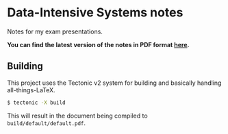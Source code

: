 # Data-Intensive Systems notes
Notes for my exam presentations.

**You can find the latest version of the notes in PDF format [here](https://github.com/chhoumann/DIS_notes_7sem/releases/latest/download/default.pdf).**

## Building
This project uses the Tectonic v2 system for building and basically handling all-things-LaTeX.

```bash
$ tectonic -X build
```

This will result in the document being compiled to `build/default/default.pdf`.